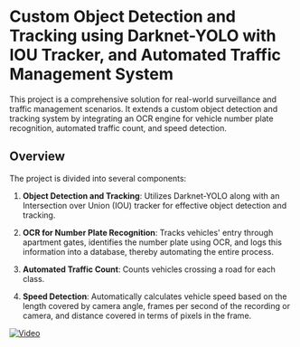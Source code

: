 # Custom Object Detection and Tracking using Darknet-YOLO with IOU Tracker, and Automated Traffic Management System

This project is a comprehensive solution for real-world surveillance and traffic management scenarios. It extends a custom object detection and tracking system by integrating an OCR engine for vehicle number plate recognition, automated traffic count, and speed detection.

## Overview

The project is divided into several components:

1. **Object Detection and Tracking**: Utilizes Darknet-YOLO along with an Intersection over Union (IOU) tracker for effective object detection and tracking.

2. **OCR for Number Plate Recognition**: Tracks vehicles' entry through apartment gates, identifies the number plate using OCR, and logs this information into a database, thereby automating the entire process.

3. **Automated Traffic Count**: Counts vehicles crossing a road for each class.

4. **Speed Detection**: Automatically calculates vehicle speed based on the length covered by camera angle, frames per second of the recording or camera, and distance covered in terms of pixels in the frame. 

[![Video](https://img.youtube.com/vi/tJK87SM5LLc/hqdefault.jpg)](https://www.youtube.com/watch?v=tJK87SM5LLc)


